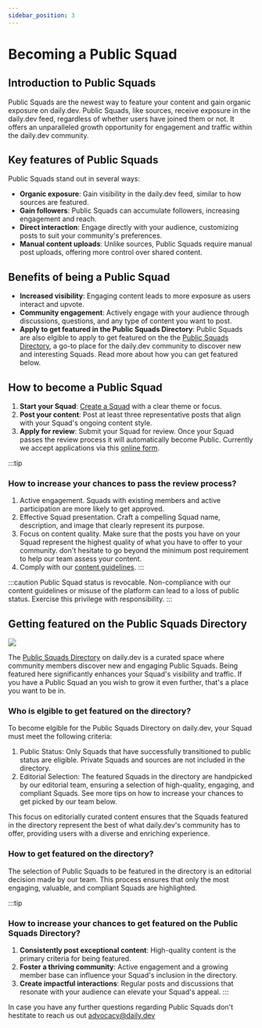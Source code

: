 ```yaml
---
sidebar_position: 3
---
```


# Becoming a Public Squad

## Introduction to Public Squads

Public Squads are the newest way to feature your content and gain organic exposure on daily.dev. Public Squads, like sources, receive exposure in the daily.dev feed, regardless of whether users have joined them or not. It offers an unparalleled growth opportunity for engagement and traffic within the daily.dev community. 

## Key features of Public Squads

Public Squads stand out in several ways:

* **Organic exposure**: Gain visibility in the daily.dev feed, similar to how sources are featured.
* **Gain followers**: Public Squads can accumulate followers, increasing engagement and reach.
* **Direct interaction**: Engage directly with your audience, customizing posts to suit your community's preferences.
* **Manual content uploads**: Unlike sources, Public Squads require manual post uploads, offering more control over shared content.

## Benefits of being a Public Squad

* **Increased visibility**: Engaging content leads to more exposure as users interact and upvote.
* **Community engagement**: Actively engage with your audience through discussions, questions, and any type of content you want to post.
* **Apply to get featured in the Public Squads Directory**: Public Squads are also elgible to apply to get featured on the the [Public Squads Directory](https://app.daily.dev/squads), a go-to place for the daily.dev community to discover new and interesting Squads. Read more about how you can get featured below. 

## How to become a Public Squad

1. **Start your Squad**: [Create a Squad](https://app.daily.dev/squads/new) with a clear theme or focus.
2. **Post your content**: Post at least three representative posts that align with your Squad's ongoing content style.
3. **Apply for review**: Submit your Squad for review. Once your Squad passes the review process it will automatically become Public. Currently we accept applications via this [online form](https://it057218.typeform.com/Publicsquads).

:::tip
### How to increase your chances to pass the review process?

1. Active engagement. Squads with existing members and active participation are more likely to get approved.
2. Effective Squad presentation. Craft a compelling Squad name, description, and image that clearly represent its purpose.
3. Focus on content quality. Make sure that the posts you have on your Squad represent the highest quality of what you have to offer to your community. don't hesitate to go beyond the minimum post requirement to help our team assess your content. 
4. Comply with our [content guidelines](../for-content-creators/content-guidelines.md).
:::

:::caution
Public Squad status is revocable. Non-compliance with our content guidelines or misuse of the platform can lead to a loss of public status. Exercise this privilege with responsibility.
:::

## Getting featured on the Public Squads Directory

![](https://daily-now-res.cloudinary.com/image/upload/v1707232156/docs/daily.dev_-_squads.png)

The [Public Squads Directory](https://app.daily.dev/squads) on daily.dev is a curated space where community members discover new and engaging Public Squads. Being featured here significantly enhances your Squad's visibility and traffic. If you have a Public Squad an you wish to grow it even further, that's a place you want to be in. 

### Who is elgible to get featured on the directory?

To become elgible for the Public Squads Directory on daily.dev, your Squad must meet the following criteria:

1. Public Status: Only Squads that have successfully transitioned to public status are eligible. Private Squads and sources are not included in the directory.
2. Editorial Selection: The featured Squads in the directory are handpicked by our editorial team, ensuring a selection of high-quality, engaging, and compliant Squads. See more tips on how to increase your chances to get picked by our team below.

This focus on editorially curated content ensures that the Squads featured in the directory represent the best of what daily.dev's community has to offer, providing users with a diverse and enriching experience.

### How to get featured on the directory?

The selection of Public Squads to be featured in the directory is an editorial decision made by our team. This process ensures that only the most engaging, valuable, and compliant Squads are highlighted.

:::tip
### How to increase your chances to get featured on the Public Squads Directory?

1. **Consistently post exceptional content**: High-quality content is the primary criteria for being featured.
2. **Foster a thriving community**: Active engagement and a growing member base can influence your Squad's inclusion in the directory.
3. **Create impactful interactions**: Regular posts and discussions that resonate with your audience can elevate your Squad's appeal.
:::

In case you have any further questions regarding Public Squads don't hestitate to reach us out advocacy@daily.dev